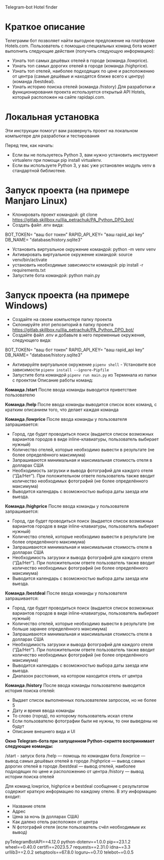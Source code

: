 Telegram-bot Hotel finder

# Краткое описание
Телеграмм бот позволяет найти выгодное предложение на платформе Hotels.com.
Пользователь с помощью специальных команд бота может выполнить следующие действия (получить следующую информацию):
- Узнать топ самых дешёвых отелей в городе (команда /lowprice).
- Узнать топ самых дорогих отелей в городе (команда /highprice).
- Узнать топ отелей, наиболее подходящих по цене и расположению от центра (самые дешёвые и находятся ближе всего к центру)
(команда /bestdeal).
- Узнать историю поиска отелей (команда /history)
Для разработки и функционирования проекта используется открытый API Hotels, который расположен на сайте rapidapi.com.

# Локальная установка
Эти инструкции помогут вам развернуть проект на локальном компьютере для разработки и тестирования

Перед тем, как начать:
- Если вы не пользуетесь Python 3, вам нужно установить инструмент virtualenv при помощи pip install virtualenv.
- Если вы используете Python 3, у вас уже установлен модуль venv в стандартной библиотеке.

# Запуск проекта (на примере Manjaro Linux)
- Клонировать проект командой: git clone https://gitlab.skillbox.ru/ilia_petrachuk/PA_Python_DPO_bot/
- Создать файл .env вида:

BOT_TOKEN= "ваш бот токен"
RAPID_API_KEY= "ваш rapid_api key"
DB_NAME= "database/history.sqlite3"

- Установить виртуальное окружение командой: python -m venv venv
- Активировать виртуальное окружение командой: source venv/bin/activate
- установить необходимые зависимости командой: pip install -r requirements.txt
- Запустите бота командой: python main.py

# Запуск проекта (на примере Windows)
- Создайте на своем компьютере папку проекта
- Склонируйте этот репозиторий в папку проекта https://gitlab.skillbox.ru/ilia_petrachuk/PA_Python_DPO_bot/
- Создайте файл .env и добавьте в него переменные окружения, следующего вида:

BOT_TOKEN= "ваш бот токен"
RAPID_API_KEY= "ваш rapid_api key"
DB_NAME= "database/history.sqlite3"

- Активируйте виртуальное окружение `pipenv shell` - Установите все зависимости `pipenv install --ignore-Pipfile` 
- Запустите бота командой `pipenv run main.py` из Терминала из папки с проектом
Описание работы команд:

**Команда /start**
После ввода команды выводится приветствие пользователю

**Команда /help**
После ввода команды выводится список всех команд, с кратким описанием того, что делает каждая команда

**Команда /lowprice**
После ввода команды у пользователя запрашивается:
- Город, где будет проводиться поиск
(выдается список возможных вариантов городов в виде inline-клавиатуры, пользователь выбирает нужный)
- Количество отелей, которые необходимо вывести в результате (не более определённого максимума)
- Запрашиваются минимальная и максимальная стоимость отеля в долларах США
- Необходимость загрузки и вывода фотографий для каждого отеля (“Да/Нет”). 
При положительном ответе пользователь также вводит количество необходимых фотографий (не более определённого максимума)
- Выводится календарь с возможностью выбора даты заезда или выезда.

**Команда /highprice**
После ввода команды у пользователя запрашивается:
- Город, где будет проводиться поиск 
(выдается список возможных вариантов городов в виде inline-клавиатуры, пользователь выбирает нужный)
- Количество отелей, которые необходимо вывести в результате (не более определённого максимума)
- Запрашиваются минимальная и максимальная стоимость отеля в долларах США
- Необходимость загрузки и вывода фотографий для каждого отеля (“Да/Нет”).
При положительном ответе пользователь также вводит количество необходимых фотографий (не более определённого максимума)
- Выводится календарь с возможностью выбора даты заезда или выезда.

**Команда /bestdeal**
После ввода команды у пользователя запрашивается:
- Город, где будет проводиться поиск
(выдается список возможных вариантов городов в виде inline-клавиатуры, пользователь выбирает нужный)
- Количество отелей, которые необходимо вывести в результате (не больше заранее определённого максимума)
- Запрашиваются минимальная и максимальная стоимость отеля в долларах США
- Необходимость загрузки и вывода фотографий для каждого отеля (“Да/Нет”). 
При положительном ответе пользователь также вводит количество необходимых фотографий (не более определённого максимума)
- Выводится календарь с возможностью выбора даты заезда или выезда.
- Диапазон расстояния, на котором находится отель от центра

**Команда /history**
После ввода команды пользователю выводится история поиска отелей:
- Выдает список выполненных пользователем запросом, но не более 5
- Дату и время ввода команды
- То слово (город), по которому пользователь искал отели
- Если пользователю фотографии были не нужны, то они выведены не будут
- Описание внешнего вида и UI

**Окно Telegram-бота при запущенном Python-скрипте воспринимает следующие команды:**

/start - запуск бота
/help — помощь по командам бота
/lowprice — вывод самых дешёвых отелей в городе
/highprice — вывод самых дорогих отелей в городе
/bestdeal — вывод отелей, наиболее подходящих по цене и расположению от центра
/history — вывод истории поиска отелей

Для команд lowprice, highprice и bestdeal сообщение с результатом содержит краткую информацию по каждому отелю. 
В эту информацию входит:
- Название отеля
- Адрес
- Цена за ночь (в долларах США)
- Как далеко отель расположен от центра
- N фотографий отеля (если пользователь счёл необходимым их вывод)

pyTelegramBotAPI==4.12.0
python-dotenv==1.0.0
pip==23.1.2
wheel==0.40.0
certifi==2023.5.7
requests==2.31.0
idna~=3.3
urllib3==2.0.2
setuptools==67.8.0
loguru~=0.7.0
telebot~=0.0.5